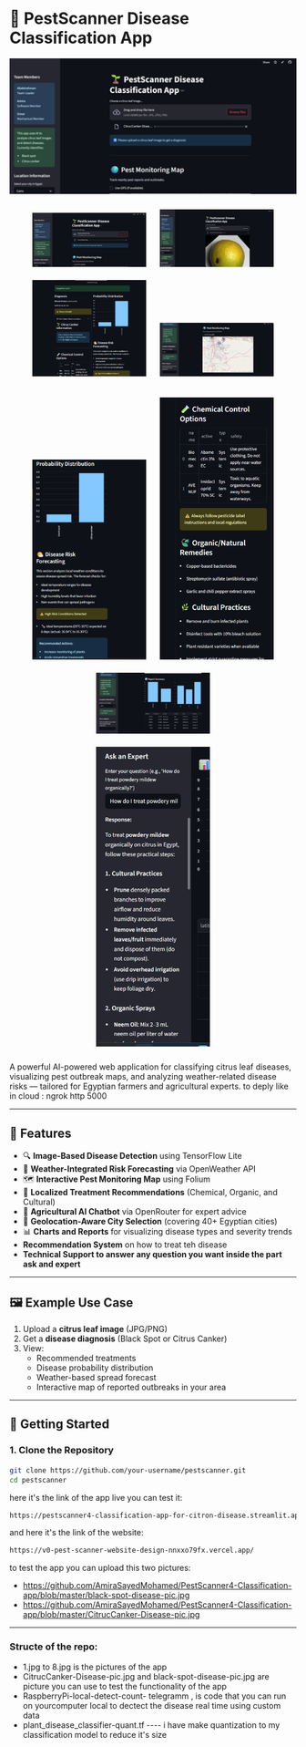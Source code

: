 # 🌱 PestScanner Disease Classification App
![App Screenshot](https://github.com/AmiraSayedMohamed/PestScanner4-Classification-app/blob/master/1.jpg)
<p align="center">
 <p align="center">
  <img src="https://github.com/AmiraSayedMohamed/PestScanner4-Classification-app/blob/master/1.jpg?raw=true" width="200" style="margin: 10px;">
  <img src="https://github.com/AmiraSayedMohamed/PestScanner4-Classification-app/blob/master/2.jpg?raw=true" width="200" style="margin: 10px;"><br>
  <img src="https://github.com/AmiraSayedMohamed/PestScanner4-Classification-app/blob/master/3.jpg?raw=true" width="200" style="margin: 10px;">
  <img src="https://github.com/AmiraSayedMohamed/PestScanner4-Classification-app/blob/master/6.jpg?raw=true" width="200" style="margin: 10px;">
</p>

<p align="center">
  <img src="https://github.com/AmiraSayedMohamed/PestScanner4-Classification-app/blob/master/4.jpg?raw=true" width="200" style="margin: 10px;">
  <img src="https://github.com/AmiraSayedMohamed/PestScanner4-Classification-app/blob/master/5.jpg?raw=true" width="200" style="margin: 10px;">
  <img src="https://github.com/AmiraSayedMohamed/PestScanner4-Classification-app/blob/master/7.jpg?raw=true" width="200" style="margin: 10px;"><br>
  <img src="https://github.com/AmiraSayedMohamed/PestScanner4-Classification-app/blob/master/8.jpg?raw=true" width="200" style="margin: 10px;">
</p>



A powerful AI-powered web application for classifying citrus leaf diseases, visualizing pest outbreak maps, and analyzing weather-related disease risks — tailored for Egyptian farmers and agricultural experts.
to deply like in cloud :
ngrok http 5000

---

## 📌 Features

- 🔍 **Image-Based Disease Detection** using TensorFlow Lite
- 🧠 **Weather-Integrated Risk Forecasting** via OpenWeather API
- 🗺️ **Interactive Pest Monitoring Map** using Folium
- 🧪 **Localized Treatment Recommendations** (Chemical, Organic, and Cultural)
- 🤖 **Agricultural AI Chatbot** via OpenRouter for expert advice
- 🧭 **Geolocation-Aware City Selection** (covering 40+ Egyptian cities)
- 📊 **Charts and Reports** for visualizing disease types and severity trends
- **Recommendation System** on how to treat teh disease
- **Technical Support to answer any question you want inside the part ask and expert**

---

## 🖼️ Example Use Case

1. Upload a **citrus leaf image** (JPG/PNG)
2. Get a **disease diagnosis** (Black Spot or Citrus Canker)
3. View:
   - Recommended treatments
   - Disease probability distribution
   - Weather-based spread forecast
   - Interactive map of reported outbreaks in your area

---

## 🚀 Getting Started

### 1. Clone the Repository

```bash
git clone https://github.com/your-username/pestscanner.git
cd pestscanner

 ```
here it's the link of the app live you can test it: 
```bash
https://pestscanner4-classification-app-for-citron-disease.streamlit.app/
 ```
and here it's the link of the website:
```bash
https://v0-pest-scanner-website-design-nnxxo79fx.vercel.app/
 ```
to test the app you can upload this two pictures:
- https://github.com/AmiraSayedMohamed/PestScanner4-Classification-app/blob/master/black-spot-disease-pic.jpg
- https://github.com/AmiraSayedMohamed/PestScanner4-Classification-app/blob/master/CitrucCanker-Disease-pic.jpg
-----------
### Structe of the repo:
- 1.jpg to 8.jpg is the pictures of the app
- CitrucCanker-Disease-pic.jpg  and  black-spot-disease-pic.jpg   are  picture you can use to test the functionality of the app
- RaspberryPi-local-detect-count- telegramm , is code that you can run on yourcomputer local to dectect the disease real time using custom data
- plant_disease_classifier-quant.tf ---- i have make quantization to my classification model to reduce it's size

